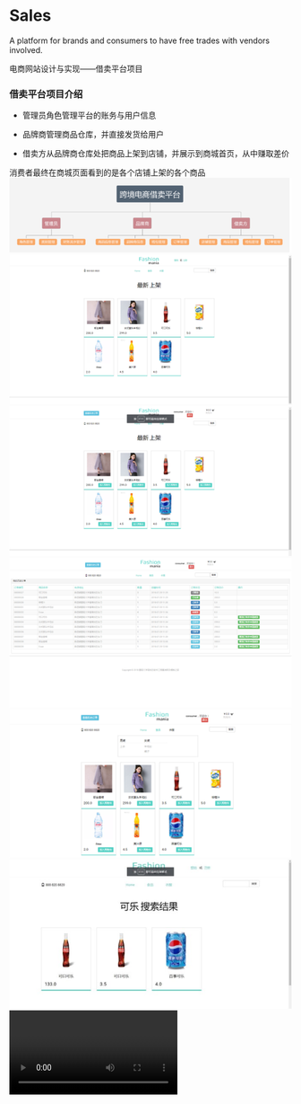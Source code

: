 # Sales
A platform for brands and consumers to have free trades with vendors involved.

电商网站设计与实现——借卖平台项目

### 借卖平台项目介绍

* 管理员角色管理平台的账务与用户信息
 
* 品牌商管理商品仓库，并直接发货给用户

* 借卖方从品牌商仓库处把商品上架到店铺，并展示到商城首页，从中赚取差价

消费者最终在商城页面看到的是各个店铺上架的各个商品
![](https://github.com/ZorrowHu/Sales/blob/master/src/%E5%9B%BE%E7%89%871.png)
![](https://github.com/ZorrowHu/Sales/blob/master/src/%E5%9B%BE%E7%89%872.png)
![](https://github.com/ZorrowHu/Sales/blob/master/src/%E5%9B%BE%E7%89%873.png)
![](https://github.com/ZorrowHu/Sales/blob/master/src/%E5%9B%BE%E7%89%874.png)
![](https://github.com/ZorrowHu/Sales/blob/master/src/%E5%9B%BE%E7%89%875.png)
![](https://github.com/ZorrowHu/Sales/blob/master/src/%E5%9B%BE%E7%89%876.jpg)
![](https://github.com/ZorrowHu/Sales/blob/master/src/%E5%AA%92%E4%BD%931.mp4)

